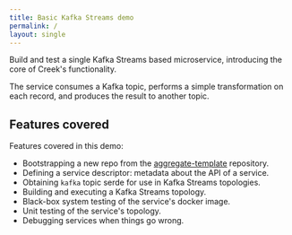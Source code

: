 ```yaml
---
title: Basic Kafka Streams demo
permalink: /
layout: single
---
```


Build and test a single Kafka Streams based microservice, introducing the core of Creek's functionality.

The service consumes a Kafka topic, performs a simple transformation on each record, and 
produces the result to another topic.

## Features covered

Features covered in this demo:
 * Bootstrapping a new repo from the [aggregate-template][aggTemp] repository.
 * Defining a service descriptor: metadata about the API of a service.
 * Obtaining `kafka` topic serde for use in Kafka Streams topologies.
 * Building and executing a Kafka Streams topology.
 * Black-box system testing of the service's docker image.
 * Unit testing of the service's topology.
 * Debugging services when things go wrong.
 
[aggTemp]: https://github.com/creek-service/aggregate-template
